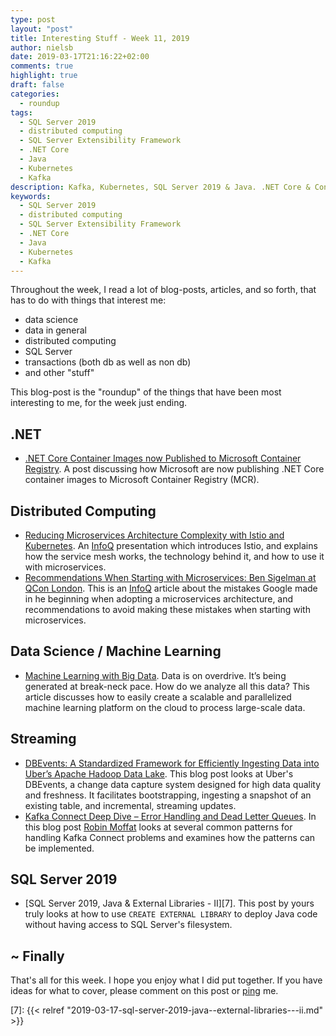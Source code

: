 ```yaml
---
type: post
layout: "post"
title: Interesting Stuff - Week 11, 2019
author: nielsb
date: 2019-03-17T21:16:22+02:00
comments: true
highlight: true
draft: false
categories:
  - roundup
tags:
  - SQL Server 2019
  - distributed computing
  - SQL Server Extensibility Framework
  - .NET Core
  - Java
  - Kubernetes
  - Kafka
description: Kafka, Kubernetes, SQL Server 2019 & Java. .NET Core & Containers and other interesting topics.
keywords:
  - SQL Server 2019
  - distributed computing
  - SQL Server Extensibility Framework
  - .NET Core
  - Java
  - Kubernetes
  - Kafka   
---
```


Throughout the week, I read a lot of blog-posts, articles, and so forth, that has to do with things that interest me:

* data science
* data in general
* distributed computing
* SQL Server
* transactions (both db as well as non db)
* and other "stuff"

This blog-post is the "roundup" of the things that have been most interesting to me, for the week just ending.

<!--more-->

## .NET

* [.NET Core Container Images now Published to Microsoft Container Registry][1]. A post discussing how Microsoft are now publishing .NET Core container images to Microsoft Container Registry (MCR).

## Distributed Computing

* [Reducing Microservices Architecture Complexity with Istio and Kubernetes][2]. An [InfoQ][iq] presentation which introduces Istio, and explains how the service mesh works, the technology behind it, and how to use it with microservices.
* [Recommendations When Starting with Microservices: Ben Sigelman at QCon London][3]. This is an [InfoQ][iq] article about the mistakes Google made in he beginning when adopting a microservices architecture, and recommendations to avoid making these mistakes when starting with microservices.

## Data Science / Machine Learning

* [Machine Learning with Big Data][4]. Data is on overdrive. It’s being generated at break-neck pace. How do we analyze all this data? This article discusses how to easily create a scalable and parallelized machine learning platform on the cloud to process large-scale data.

## Streaming

* [DBEvents: A Standardized Framework for Efficiently Ingesting Data into Uber’s Apache Hadoop Data Lake][5]. This blog post looks at Uber's  DBEvents, a change data capture system designed for high data quality and freshness. It facilitates bootstrapping, ingesting a snapshot of an existing table, and incremental, streaming updates. 
* [Kafka Connect Deep Dive – Error Handling and Dead Letter Queues][6]. In this blog post [Robin Moffat][rmoff] looks at several common patterns for handling Kafka Connect problems and examines how the patterns can be implemented.

## SQL Server 2019

* [SQL Server 2019, Java & External Libraries - II][7]. This post by yours truly looks at how to use `CREATE EXTERNAL LIBRARY` to deploy Java code without having access to SQL Server's filesystem.

## ~ Finally

That's all for this week. I hope you enjoy what I did put together. If you have ideas for what to cover, please comment on this post or [ping][ma] me.

[ma]: mailto:niels.it.berglund@gmail.com
[mp]: https://blog.acolyer.org
[iq]: https://www.infoq.com/
[ew]: http://sqlonice.com/
[re]: http://blog.revolutionanalytics.com
[sqsk]: https://www.sqlskills.com
[mdaveyblog]: https://mdavey.wordpress.com/
[charlblog]: https://charlla.com/

[jovpop]: https://twitter.com/JovanPop_MSFT
[bobw]: https://twitter.com/bobwardms
[revod]: https://twitter.com/revodavid
[lonny]: https://twitter.com/sqL_handLe
[ewtw]: https://twitter.com/sqlOnIce
[buckw]: https://twitter.com/BuckWoodyMSFT
[mattw]: https://twitter.com/matthewwarren
[murba]: https://twitter.com/muratdemirbas
[daveda]: https://twitter.com/davidthecoder
[adcol]: https://twitter.com/adriancolyer
[jesrod]: https://twitter.com/jrdothoughts
[tomaz]: https://twitter.com/tomaz_tsql
[dataart]: https://twitter.com/dataartisans
[luis]: https://twitter.com/luis_de_sousa
[benstop]: https://twitter.com/benstopford
[conflu]: https://twitter.com/confluentinc
[tylert]: https://twitter.com/tyler_treat
[andrewng]: https://twitter.com/AndrewYNg
[lawr]: https://twitter.com/bytezn
[jue]: https://twitter.com/b0rk
[yan]: https://twitter.com/theburningmonk
[danny]: https://twitter.com/g9yuayon
[rmoff]: https://twitter.com/rmoff
[ryansw]: https://twitter.com/ryanswanstrom
[pabloc]: https://twitter.com/pabloc_ds
[mklep]: https://twitter.com/martinkl
[mdavey]: https://twitter.com/matt_davey
[jboner]: https://twitter.com/jboner
[joeduff]: https://twitter.com/funcOfJoe
[charl]: https://twitter.com/charllamprecht
[dbricks]: https://twitter.com/databricks
[adsit]: https://twitter.com/SitnikAdam
[vicky]: https://twitter.com/vickyharp
[dscentral]: https://twitter.com/DataScienceCtrl
[natemc]: https://twitter.com/natemcmaster

[1]: https://devblogs.microsoft.com/dotnet/net-core-container-images-now-published-to-microsoft-container-registry/
[2]: https://www.infoq.com/presentations/istio-microservices
[3]: https://www.infoq.com/news/2019/03/microservices-recommendations
[4]: https://towardsdatascience.com/machine-learning-with-big-data-86bcb39f2f0b
[5]: https://eng.uber.com/dbevents-ingestion-framework/
[6]: https://www.confluent.io/blog/kafka-connect-deep-dive-error-handling-dead-letter-queues
[7]: {{< relref "2019-03-17-sql-server-2019-java--external-libraries---ii.md" >}}
